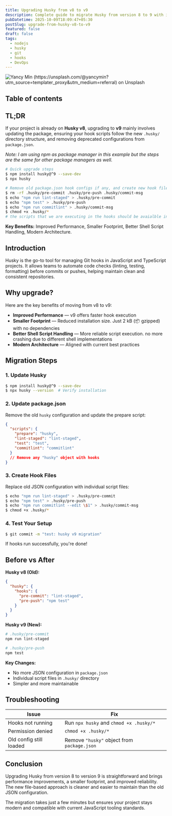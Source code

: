 ```yaml
---
title: Upgrading Husky from v8 to v9
description: Complete guide to migrate Husky from version 8 to 9 with improved TypeScript support, faster hooks, and simplified configuration
pubDatetime: 2025-10-09T18:09:47+05:30
postSlug: upgrade-from-husky-v8-to-v9
featured: false
draft: false
tags:
  - nodejs
  - husky
  - git
  - hooks
  - DevOps
---
```


![Yancy Min (https://unsplash.com/@yancymin?utm_source=templater_proxy&utm_medium=referral) on Unsplash](https://images.unsplash.com/photo-1629654297299-c8506221ca97?q=80&w=1974&auto=format&fit=crop&ixlib=rb-4.0.3&ixid=M3wxMjA3fDB8MHxwaG90by1wYWdlfHx8fGVufDB8fHx8fA%3D%3D&ixlib=rb-4.0.3&q=80&utm_campaign=api-credit&utm_medium=referral&utm_source=unsplash_source&w=900&h=350)

## Table of contents

## TL;DR

If your project is already on **Husky v8**, upgrading to **v9** mainly involves updating the package, ensuring your hook scripts follow the new `.husky/` directory structure, and removing deprecated configurations from `package.json`.

_Note: I am using npm as package manager in this example but the steps are the same for other package managers as well._

```bash
# Quick upgrade steps
$ npm install husky@^9 --save-dev
$ npx husky

# Remove old package.json hook configs if any, and create new hook files
$ rm -rf .husky/pre-commit .husky/pre-push .husky/commit-msg
$ echo "npm run lint-staged" > .husky/pre-commit
$ echo "npm test" > .husky/pre-push
$ echo "npm run commitlint" > .husky/commit-msg
$ chmod +x .husky/*
# the scripts that we are executing in the hooks should be avaialble in package.json scripts
```

**Key Benefits:** Improved Performance, Smaller Footprint, Better Shell Script Handling, Modern Architecture.

## Introduction

Husky is the go-to tool for managing Git hooks in JavaScript and TypeScript projects. It allows teams to automate code checks (linting, testing, formatting) before commits or pushes, helping maintain clean and consistent repositories.

## Why upgrade?

Here are the key benefits of moving from v8 to v9:

- **Improved Performance** — v9 offers faster hook execution
- **Smaller Footprint** — Reduced installation size. Just 2 kB (📦 gzipped) with no dependencies
- **Better Shell Script Handling** — More reliable script execution. no more crashing due to different shell implementations
- **Modern Architecture** — Aligned with current best practices

## Migration Steps

### 1. Update Husky

```bash
$ npm install husky@^9 --save-dev
$ npx husky --version  # Verify installation
```

### 2. Update package.json

Remove the old `husky` configuration and update the prepare script:

```json
{
  "scripts": {
    "prepare": "husky",
    "lint-staged": "lint-staged",
    "test": "test",
    "commitlint": "commitlint"
  }
  // Remove any "husky" object with hooks
}
```

### 3. Create Hook Files

Replace old JSON configuration with individual script files:

```bash
$ echo "npm run lint-staged" > .husky/pre-commit
$ echo "npm test" > .husky/pre-push
$ echo "npm run commitlint --edit \$1" > .husky/commit-msg
$ chmod +x .husky/*
```

### 4. Test Your Setup

```bash
$ git commit -m "test: husky v9 migration"
```

If hooks run successfully, you're done!

## Before vs After

**Husky v8 (Old):**

```json
{
  "husky": {
    "hooks": {
      "pre-commit": "lint-staged",
      "pre-push": "npm test"
    }
  }
}
```

**Husky v9 (New):**

```bash
# .husky/pre-commit
npm run lint-staged

# .husky/pre-push
npm test
```

**Key Changes:**

- No more JSON configuration in `package.json`
- Individual script files in `.husky/` directory
- Simpler and more maintainable

## Troubleshooting

| Issue                   | Fix                                         |
| ----------------------- | ------------------------------------------- |
| Hooks not running       | Run `npx husky` and `chmod +x .husky/*`     |
| Permission denied       | `chmod +x .husky/*`                         |
| Old config still loaded | Remove `"husky"` object from `package.json` |

## Conclusion

Upgrading Husky from version 8 to version 9 is straightforward and brings performance improvements, a smaller footprint, and improved reliability. The new file-based approach is cleaner and easier to maintain than the old JSON configuration.

The migration takes just a few minutes but ensures your project stays modern and compatible with current JavaScript tooling standards.

